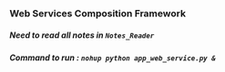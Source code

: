 ### Web Services Composition Framework

##### Need to read all notes in ``Notes_Reader``

##### Command to run : ``nohup python app_web_service.py &``
